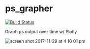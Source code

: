 # ps_grapher
[![Build Status](https://travis-ci.org/scottx611x/ps_grapher.svg?branch=master)](https://travis-ci.org/scottx611x/ps_grapher)

Graph ps output over time w/ Plotly

![screen shot 2017-11-29 at 4 10 01 pm](https://user-images.githubusercontent.com/5629547/33399235-d7be9dc0-d51f-11e7-8b19-f5d4c59e0dad.png)

